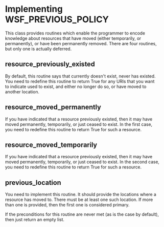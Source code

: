 # Implementing WSF_PREVIOUS_POLICY

This class provides routines which enable the programmer to encode knowledge about resources that have moved (either temporarily, or permanently), or have been permanently removed. There are four routines, but only one is actually deferred.

## resource_previously_existed

By default, this routine says that currently doesn't exist, never has existed. You need to redefine this routine to return True for any URIs that you want to indicate used to exist, and either no longer do so, or have moved to another location.

## resource_moved_permanently

If you have indicated that a resource previously existed, then it may have moved permanently, temporarily, or just ceased to exist. In the first case, you need to redefine this routine to return True for such a resource.
## resource_moved_temporarily

If you have indicated that a resource previously existed, then it may have moved permanently, temporarily, or just ceased to exist. In the second case, you need to redefine this routine to return True for such a resource.

## previous_location

You need to implement this routine. It should provide the locations where a resource has moved to. There must be at least one such location. If more than one is provided, then the first one is considered primary.

If the preconditions for this routine are never met (as is the case by default), then just return an empty list.